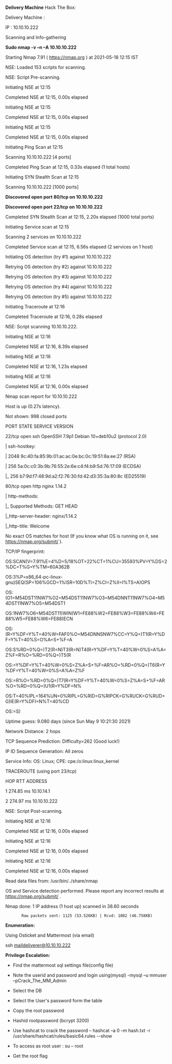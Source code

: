 **Delivery Machine**
Hack The Box: 

 

Delivery Machine : 

 

IP : 10.10.10.222 

 

 

Scanning and Info-gathering 

**Sudo nmap  -v –n –A 10.10.10.222**

Starting Nmap 7.91 ( https://nmap.org ) at 2021-05-18 12:15 IST 

NSE: Loaded 153 scripts for scanning. 

NSE: Script Pre-scanning. 

Initiating NSE at 12:15 

Completed NSE at 12:15, 0.00s elapsed 

Initiating NSE at 12:15 

Completed NSE at 12:15, 0.00s elapsed 

Initiating NSE at 12:15 

Completed NSE at 12:15, 0.00s elapsed 

Initiating Ping Scan at 12:15 

Scanning 10.10.10.222 [4 ports] 

Completed Ping Scan at 12:15, 0.33s elapsed (1 total hosts) 

Initiating SYN Stealth Scan at 12:15 

Scanning 10.10.10.222 [1000 ports] 

**Discovered open port 80/tcp on 10.10.10.222**

**Discovered open port 22/tcp on 10.10.10.222** 

Completed SYN Stealth Scan at 12:15, 2.20s elapsed (1000 total ports) 

Initiating Service scan at 12:15 

Scanning 2 services on 10.10.10.222 

Completed Service scan at 12:15, 6.56s elapsed (2 services on 1 host) 

Initiating OS detection (try #1) against 10.10.10.222 

Retrying OS detection (try #2) against 10.10.10.222 

Retrying OS detection (try #3) against 10.10.10.222 

Retrying OS detection (try #4) against 10.10.10.222 

Retrying OS detection (try #5) against 10.10.10.222 

Initiating Traceroute at 12:16 

Completed Traceroute at 12:16, 0.28s elapsed 

NSE: Script scanning 10.10.10.222. 

Initiating NSE at 12:16 

Completed NSE at 12:16, 8.39s elapsed 

Initiating NSE at 12:16 

Completed NSE at 12:16, 1.23s elapsed 

Initiating NSE at 12:16 

Completed NSE at 12:16, 0.00s elapsed 

Nmap scan report for 10.10.10.222 

Host is up (0.27s latency). 

Not shown: 998 closed ports 

PORT   STATE SERVICE VERSION 

22/tcp open  ssh     OpenSSH 7.9p1 Debian 10+deb10u2 (protocol 2.0) 

| ssh-hostkey:  

|   2048 9c:40:fa:85:9b:01:ac:ac:0e:bc:0c:19:51:8a:ee:27 (RSA) 

|   256 5a:0c:c0:3b:9b:76:55:2e:6e:c4:f4:b9:5d:76:17:09 (ECDSA) 

|_  256 b7:9d:f7:48:9d:a2:f2:76:30:fd:42:d3:35:3a:80:8c (ED25519) 

80/tcp open  http    nginx 1.14.2 

| http-methods:  

|_  Supported Methods: GET HEAD 

|_http-server-header: nginx/1.14.2 

|_http-title: Welcome 

No exact OS matches for host (If you know what OS is running on it, see https://nmap.org/submit/ ). 

TCP/IP fingerprint: 

OS:SCAN(V=7.91%E=4%D=5/18%OT=22%CT=1%CU=35593%PV=Y%DS=2%DC=T%G=Y%TM=60A362B 

OS:3%P=x86_64-pc-linux-gnu)SEQ(SP=106%GCD=1%ISR=10D%TI=Z%CI=Z%II=I%TS=A)OPS 

OS:(O1=M54DST11NW7%O2=M54DST11NW7%O3=M54DNNT11NW7%O4=M54DST11NW7%O5=M54DST1 

OS:1NW7%O6=M54DST11)WIN(W1=FE88%W2=FE88%W3=FE88%W4=FE88%W5=FE88%W6=FE88)ECN 

OS:(R=Y%DF=Y%T=40%W=FAF0%O=M54DNNSNW7%CC=Y%Q=)T1(R=Y%DF=Y%T=40%S=O%A=S+%F=A 

OS:S%RD=0%Q=)T2(R=N)T3(R=N)T4(R=Y%DF=Y%T=40%W=0%S=A%A=Z%F=R%O=%RD=0%Q=)T5(R 

OS:=Y%DF=Y%T=40%W=0%S=Z%A=S+%F=AR%O=%RD=0%Q=)T6(R=Y%DF=Y%T=40%W=0%S=A%A=Z%F 

OS:=R%O=%RD=0%Q=)T7(R=Y%DF=Y%T=40%W=0%S=Z%A=S+%F=AR%O=%RD=0%Q=)U1(R=Y%DF=N% 

OS:T=40%IPL=164%UN=0%RIPL=G%RID=G%RIPCK=G%RUCK=G%RUD=G)IE(R=Y%DFI=N%T=40%CD 

OS:=S) 

  

Uptime guess: 9.080 days (since Sun May  9 10:21:30 2021) 

Network Distance: 2 hops 

TCP Sequence Prediction: Difficulty=262 (Good luck!) 

IP ID Sequence Generation: All zeros 

Service Info: OS: Linux; CPE: cpe:/o:linux:linux_kernel 

  

TRACEROUTE (using port 23/tcp) 

HOP RTT       ADDRESS 

1   274.85 ms 10.10.14.1 

2   274.97 ms 10.10.10.222 

  

NSE: Script Post-scanning. 

Initiating NSE at 12:16 

Completed NSE at 12:16, 0.00s elapsed 

Initiating NSE at 12:16 

Completed NSE at 12:16, 0.00s elapsed 

Initiating NSE at 12:16 

Completed NSE at 12:16, 0.00s elapsed 

Read data files from: /usr/bin/../share/nmap 

OS and Service detection performed. Please report any incorrect results at https://nmap.org/submit/ . 

Nmap done: 1 IP address (1 host up) scanned in 38.60 seconds 

           Raw packets sent: 1125 (53.526KB) | Rcvd: 1082 (46.758KB) 

 

 

 

**Enumeration:** 

 Using Osticket and Mattermost  (via email)

 ssh maildeliverer@10.10.10.222 

 

**Privilege Escalation:** 

- Find the mattermost sql settings file(config file) 

- Note the userid and password and login using(mysql) -mysql –u mmuser –pCrack_The_MM_Admin 

- Select the DB 

- Select the User's password form the table 

- Copy the root password 

- Hashid rootpassword (bcrypt 3200) 

- Use hashcat to crack the password – hashcat –a 0 –m hash.txt -r /usr/share/hashcat/rules/basic64.rules --show 

- To access as root user : su – root 

- Get the root flag 

 
